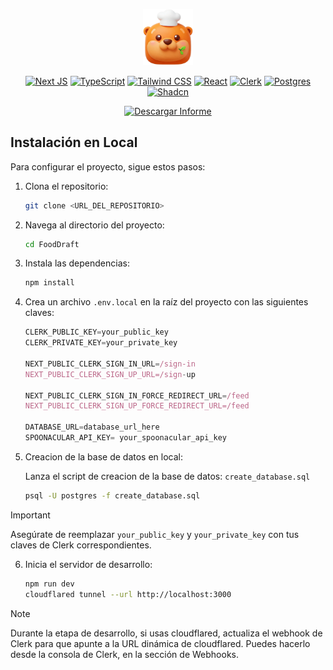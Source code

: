 <p align="center">
  <img src="src/images/Logo.png" alt="Logo" width="80">
</p>

<div align="center">

[![Next JS](https://img.shields.io/badge/Next-black?style=for-the-badge&logo=next.js&logoColor=white)](https://nextjs.org/)
[![TypeScript](https://img.shields.io/badge/typescript-%23007ACC.svg?style=for-the-badge&logo=typescript&logoColor=white)](https://www.typescriptlang.org/)
[![Tailwind CSS](https://img.shields.io/badge/tailwindcss-%2338B2AC.svg?style=for-the-badge&logo=tailwind-css&logoColor=white)](https://tailwindcss.com/)
[![React](https://img.shields.io/badge/react-%2320232a.svg?style=for-the-badge&logo=react&logoColor=%2361DAFB)](https://react.dev/)
[![Clerk](https://img.shields.io/badge/Clerk-indigo?style=for-the-badge&logo=clerk&logoColor=white)](https://clerk.com/)
[![Postgres](https://img.shields.io/badge/postgres-%23316192.svg?style=for-the-badge&logo=postgresql&logoColor=white)](https://www.postgresql.org/)
[![Shadcn](https://img.shields.io/badge/shadcn-%23FF0000.svg?style=for-the-badge&logo=shadcn&logoColor=white)](https://ui.shadcn.com/)

</div>

<div align="center">


[![Descargar Informe](https://img.shields.io/badge/Descargar%20Informe-pdf-red?style=for-the-badge&logo=adobeacrobatreader&logoColor=white)](informe.pdf)


</div>

## Instalación en Local

Para configurar el proyecto, sigue estos pasos:

1. Clona el repositorio:
    ```bash
    git clone <URL_DEL_REPOSITORIO>
    ```

2. Navega al directorio del proyecto:
    ```bash
    cd FoodDraft
    ```

3. Instala las dependencias:
    ```bash
    npm install
    ```

4. Crea un archivo `.env.local` en la raíz del proyecto con las siguientes claves:
    ```typescript
    CLERK_PUBLIC_KEY=your_public_key
    CLERK_PRIVATE_KEY=your_private_key

    NEXT_PUBLIC_CLERK_SIGN_IN_URL=/sign-in
    NEXT_PUBLIC_CLERK_SIGN_UP_URL=/sign-up

    NEXT_PUBLIC_CLERK_SIGN_IN_FORCE_REDIRECT_URL=/feed
    NEXT_PUBLIC_CLERK_SIGN_UP_FORCE_REDIRECT_URL=/feed

    DATABASE_URL=database_url_here
    SPOONACULAR_API_KEY= your_spoonacular_api_key
    ```

5. Creacion de la base de datos en local:
   
   Lanza el script de creacion de la base de datos: `create_database.sql`
    ```bash
    psql -U postgres -f create_database.sql
    ```


>[!IMPORTANT]
> Asegúrate de reemplazar `your_public_key` y `your_private_key` con tus claves de Clerk correspondientes.


6. Inicia el servidor de desarrollo:
   
    ```bash
    npm run dev
    cloudflared tunnel --url http://localhost:3000
    ```

>[!NOTE]
> Durante la etapa de desarrollo, si usas cloudflared, actualiza el webhook de Clerk para que apunte a la URL dinámica de cloudflared. Puedes hacerlo desde la consola de Clerk, en la sección de Webhooks.

